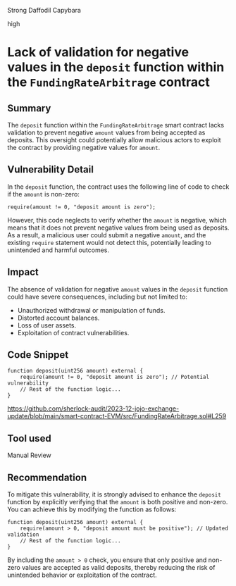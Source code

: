 Strong Daffodil Capybara

high

# Lack of validation for negative values in the `deposit` function within the `FundingRateArbitrage` contract

## Summary
The `deposit` function within the `FundingRateArbitrage` smart contract lacks validation to prevent negative `amount` values from being accepted as deposits. This oversight could potentially allow malicious actors to exploit the contract by providing negative values for `amount`.

## Vulnerability Detail
In the `deposit` function, the contract uses the following line of code to check if the `amount` is non-zero:

```solidity
require(amount != 0, "deposit amount is zero");
```

However, this code neglects to verify whether the `amount` is negative, which means that it does not prevent negative values from being used as deposits. As a result, a malicious user could submit a negative `amount`, and the existing `require` statement would not detect this, potentially leading to unintended and harmful outcomes.

## Impact
The absence of validation for negative `amount` values in the `deposit` function could have severe consequences, including but not limited to:

- Unauthorized withdrawal or manipulation of funds.
- Distorted account balances.
- Loss of user assets.
- Exploitation of contract vulnerabilities.

## Code Snippet

```solidity
function deposit(uint256 amount) external {
    require(amount != 0, "deposit amount is zero"); // Potential vulnerability
    // Rest of the function logic...
}
```

https://github.com/sherlock-audit/2023-12-jojo-exchange-update/blob/main/smart-contract-EVM/src/FundingRateArbitrage.sol#L259

## Tool used

Manual Review

## Recommendation
To mitigate this vulnerability, it is strongly advised to enhance the `deposit` function by explicitly verifying that the `amount` is both positive and non-zero. You can achieve this by modifying the function as follows:

```solidity
function deposit(uint256 amount) external {
    require(amount > 0, "deposit amount must be positive"); // Updated validation
    // Rest of the function logic...
}
```

By including the `amount > 0` check, you ensure that only positive and non-zero values are accepted as valid deposits, thereby reducing the risk of unintended behavior or exploitation of the contract.
